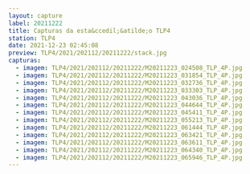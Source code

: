 ```yaml
---
layout: capture
label: 20211222
title: Capturas da esta&ccedil;&atilde;o TLP4
station: TLP4
date: 2021-12-23 02:45:08
preview: TLP4/2021/202112/20211222/stack.jpg
capturas:
  - imagem: TLP4/2021/202112/20211222/M20211223_024508_TLP_4P.jpg
  - imagem: TLP4/2021/202112/20211222/M20211223_031854_TLP_4P.jpg
  - imagem: TLP4/2021/202112/20211222/M20211223_032736_TLP_4P.jpg
  - imagem: TLP4/2021/202112/20211222/M20211223_033303_TLP_4P.jpg
  - imagem: TLP4/2021/202112/20211222/M20211223_043036_TLP_4P.jpg
  - imagem: TLP4/2021/202112/20211222/M20211223_044644_TLP_4P.jpg
  - imagem: TLP4/2021/202112/20211222/M20211223_045411_TLP_4P.jpg
  - imagem: TLP4/2021/202112/20211222/M20211223_055213_TLP_4P.jpg
  - imagem: TLP4/2021/202112/20211222/M20211223_061444_TLP_4P.jpg
  - imagem: TLP4/2021/202112/20211222/M20211223_063421_TLP_4P.jpg
  - imagem: TLP4/2021/202112/20211222/M20211223_063611_TLP_4P.jpg
  - imagem: TLP4/2021/202112/20211222/M20211223_064340_TLP_4P.jpg
  - imagem: TLP4/2021/202112/20211222/M20211223_065946_TLP_4P.jpg
---
```

